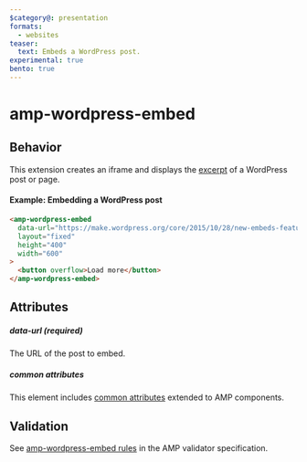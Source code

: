 ```yaml
---
$category@: presentation
formats:
  - websites
teaser:
  text: Embeds a WordPress post.
experimental: true
bento: true
---
```


<!--
Copyright 2021 The AMP HTML Authors. All Rights Reserved.

Licensed under the Apache License, Version 2.0 (the "License");
you may not use this file except in compliance with the License.
You may obtain a copy of the License at

      http://www.apache.org/licenses/LICENSE-2.0

Unless required by applicable law or agreed to in writing, software
distributed under the License is distributed on an "AS-IS" BASIS,
WITHOUT WARRANTIES OR CONDITIONS OF ANY KIND, either express or implied.
See the License for the specific language governing permissions and
limitations under the License.
-->

# amp-wordpress-embed

## Behavior

This extension creates an iframe and displays the [excerpt](https://make.wordpress.org/core/2015/10/28/new-embeds-feature-in-wordpress-4-4/) of a WordPress post or page.

#### Example: Embedding a WordPress post

```html
<amp-wordpress-embed
  data-url="https://make.wordpress.org/core/2015/10/28/new-embeds-feature-in-wordpress-4-4/"
  layout="fixed"
  height="400"
  width="600"
>
  <button overflow>Load more</button>
</amp-wordpress-embed>
```

## Attributes

##### data-url (required)

The URL of the post to embed.

##### common attributes

This element includes [common attributes](https://amp.dev/documentation/guides-and-tutorials/learn/common_attributes) extended to AMP components.

## Validation

See [amp-wordpress-embed rules](https://github.com/ampproject/amphtml/blob/main/extensions/amp-wordpress-embed/validator-amp-wordpress-embed.protoascii) in the AMP validator specification.
